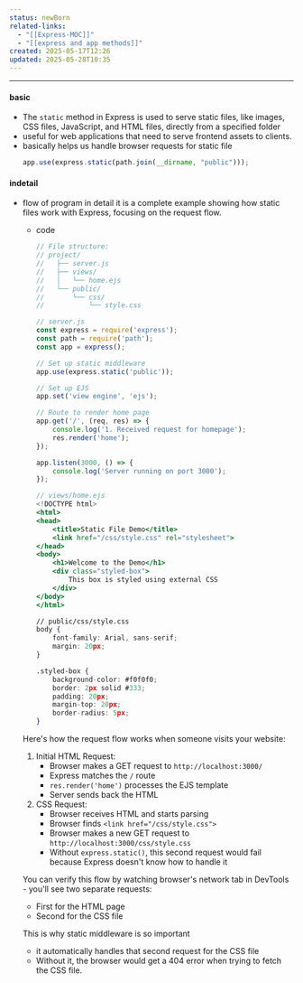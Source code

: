 ```yaml
---
status: newBorn
related-links:
  - "[[Express-MOC]]"
  - "[[express and app methods]]"
created: 2025-05-17T12:26
updated: 2025-05-28T10:35
---
```

---

#### basic
- The `static` method in Express is used to serve static files, like images, CSS files, JavaScript, and HTML files, directly from a specified folder
- useful for web applications that need to serve frontend assets to clients.
- basically helps us handle browser requests for static file
    ```jsx
    app.use(express.static(path.join(__dirname, "public")));
    ```


#### indetail

- flow of program in detail
    it is a complete example showing how static files work with Express, focusing on the request flow.
    - code
        ```jsx
        // File structure:
        // project/
        //   ├── server.js
        //   ├── views/
        //   │   └── home.ejs
        //   └── public/
        //       └── css/
        //           └── style.css
        
        // server.js
        const express = require('express');
        const path = require('path');
        const app = express();
        
        // Set up static middleware
        app.use(express.static('public'));
        
        // Set up EJS
        app.set('view engine', 'ejs');
        
        // Route to render home page
        app.get('/', (req, res) => {
            console.log('1. Received request for homepage');
            res.render('home');
        });
        
        app.listen(3000, () => {
            console.log('Server running on port 3000');
        });
        
        // views/home.ejs
        <!DOCTYPE html>
        <html>
        <head>
            <title>Static File Demo</title>
            <link href="/css/style.css" rel="stylesheet">
        </head>
        <body>
            <h1>Welcome to the Demo</h1>
            <div class="styled-box">
                This box is styled using external CSS
            </div>
        </body>
        </html>
        
        // public/css/style.css
        body {
            font-family: Arial, sans-serif;
            margin: 20px;
        }
        
        .styled-box {
            background-color: #f0f0f0;
            border: 2px solid #333;
            padding: 20px;
            margin-top: 20px;
            border-radius: 5px;
        }
        ```

    Here's how the request flow works when someone visits your website:

    1. Initial HTML Request:
        - Browser makes a GET request to `http://localhost:3000/`
        - Express matches the `/` route
        - `res.render('home')` processes the EJS template
        - Server sends back the HTML
    2. CSS Request:
        - Browser receives HTML and starts parsing
        - Browser finds `<link href="/css/style.css">`
        - Browser makes a new GET request to `http://localhost:3000/css/style.css`
        - Without `express.static()`, this second request would fail because Express doesn't know how to handle it
    
    You can verify this flow by watching browser's network tab in DevTools - you'll see two separate requests:

    - First for the HTML page
    - Second for the CSS file
	
	This is why static middleware is so important 
	- it automatically handles that second request for the CSS file
	- Without it, the browser would get a 404 error when trying to fetch the CSS file.

